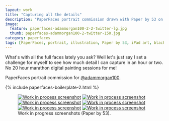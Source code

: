 ```yaml
---
layout: work
title: "Capturing all the details"
description: "PaperFaces portrait commission drawn with Paper by 53 on an iPad."
image: 
  feature: paperfaces-adammorgan100-2-2-twitter-lg.jpg
  thumb: paperfaces-adammorgan100-2-twitter-150.jpg
category: paperfaces
tags: [PaperFaces, portrait, illustration, Paper by 53, iPad art, black and white]
---
```


What's with all the full faces lately you ask? Well let's just say I set a challenge for myself to see how much detail I can capture in an hour or two. No 20 hour marathon digital painting sessions for me!

PaperFaces portrait commission for [@adammorgan100](http://twitter.com/adammorgan100).

{% include paperfaces-boilerplate-2.html %}

<figure class="half">
	<a href="{{ site.url }}/images/paperfaces-adammorgan100-2-process-1-lg.jpg"><img src="{{ site.url }}/images/paperfaces-adammorgan100-2-process-1-600.jpg" alt="Work in process screenshot"></a>
	<a href="{{ site.url }}/images/paperfaces-adammorgan100-2-process-2-lg.jpg"><img src="{{ site.url }}/images/paperfaces-adammorgan100-2-process-2-600.jpg" alt="Work in process screenshot"></a>
	<a href="{{ site.url }}/images/paperfaces-adammorgan100-2-process-3-lg.jpg"><img src="{{ site.url }}/images/paperfaces-adammorgan100-2-process-3-600.jpg" alt="Work in process screenshot"></a>
	<a href="{{ site.url }}/images/paperfaces-adammorgan100-2-process-4-lg.jpg"><img src="{{ site.url }}/images/paperfaces-adammorgan100-2-process-4-600.jpg" alt="Work in process screenshot"></a>
	<a href="{{ site.url }}/images/paperfaces-adammorgan100-2-process-5-lg.jpg"><img src="{{ site.url }}/images/paperfaces-adammorgan100-2-process-5-600.jpg" alt="Work in process screenshot"></a>
	<a href="{{ site.url }}/images/paperfaces-adammorgan100-2-process-6-lg.jpg"><img src="{{ site.url }}/images/paperfaces-adammorgan100-2-process-6-600.jpg" alt="Work in process screenshot"></a>
	<figcaption>Work in progress screenshots (Paper by 53).</figcaption>
</figure>